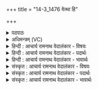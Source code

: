 +++
title = "14-3_1476 वेत्था हि"

+++
<details><summary>पदपाठः</summary>

वे꣡त्थ꣢꣯। हि। वे꣣धः। अ꣡ध्व꣢꣯नः। प꣣थः꣢। च꣣। देव। अ꣡ञ्ज꣢꣯सा। अ꣡ग्ने꣢꣯। य꣣ज्ञे꣡षु꣢। सु꣣क्रतो। सु। क्रतो। १४७६।
</details>

<details><summary>अधिमन्त्रम् (VC)</summary>

- अग्निः
- भरद्वाजो बार्हस्पत्यः
- गायत्री
- षड्जः
</details>

<details><summary>हिन्दी : आचार्य रामनाथ वेदालंकार - विषयः</summary>

अगले मन्त्र में परमात्मा के उपकार का वर्णन है।
</details>

<details><summary>हिन्दी : आचार्य रामनाथ वेदालंकार - पदार्थः</summary>

पदार्थान्वय -  हे(वेधः)जगत् के विधाता, (देव)सबको प्रकाशित करनेवाले, (सुक्रतो)शुभ प्रजा और शुभ कर्मोंवाले, (अग्ने)अग्रनायक,सर्वज्ञ,सर्वान्तर्यामी परमात्मन्!आप(हि)निश्चय ही(यज्ञेषु)जीवनयज्ञों में(अञ्जसा)शीघ्र या सरलतापूर्वक,हमारे लिए(अध्वनः)अभ्युदय के(पथः)और निश्रेयस के मार्गों को(वेत्थ)जानते तथा जनाते हो ॥३॥
</details>

<details><summary>हिन्दी : आचार्य रामनाथ वेदालंकार - भावार्थः</summary>

भावार्थ -  जगदीश्वर हमें,धर्म,अर्थ,काम और मोक्ष के मार्गों को जनाकर हमारा परम मित्र होता है ॥३॥
</details>

<details><summary>संस्कृत : आचार्य रामनाथ वेदालंकार - विषयः</summary>

अथ परमात्मन उपकारं वर्णयति।
</details>

<details><summary>संस्कृत : आचार्य रामनाथ वेदालंकार - पदार्थः</summary>

पदार्थान्वय -  हे(वेधः)जगद्विधातः(देव)सर्वप्रकाशक(सुक्रतो)सुप्रज्ञ,सुकर्मन्(अग्ने)अग्रणीः सर्ववित् सर्वान्तर्यामिन् परमात्मन्!त्वम्(हि)निश्चयेन(यज्ञेषु)जीवनयज्ञेषु(अञ्जसा)झटिति सारल्येन वा,अस्माकं कृते(अध्वनः)अभ्युदयमार्गान्(पथः च)निःक्षेयसमार्गांश्च(वेत्थ)जानासि,अस्मान् ज्ञापयसि च ॥३॥२
</details>

<details><summary>संस्कृत : आचार्य रामनाथ वेदालंकार - भावार्थः</summary>

भावार्थ -  जगदीश्वरोऽस्मान् धर्मार्थकाममोक्षमार्गान् विज्ञापयन्नस्माकं परमः सुहृद् जायते ॥३॥
</details>